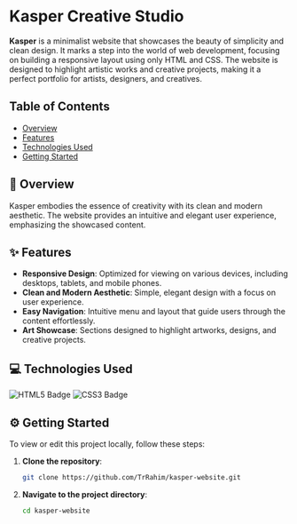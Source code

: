 # Kasper Creative Studio

**Kasper** is a minimalist website that showcases the beauty of simplicity and clean design. It marks a step into the world of web development, focusing on building a responsive layout using only HTML and CSS. The website is designed to highlight artistic works and creative projects, making it a perfect portfolio for artists, designers, and creatives.

## Table of Contents

- [Overview](#overview)
- [Features](#features)
- [Technologies Used](#technologies-used)
- [Getting Started](#getting-started)


## 🎯 Overview

Kasper embodies the essence of creativity with its clean and modern aesthetic. The website provides an intuitive and elegant user experience, emphasizing the showcased content.

## ✨ Features

- **Responsive Design**: Optimized for viewing on various devices, including desktops, tablets, and mobile phones.
- **Clean and Modern Aesthetic**: Simple, elegant design with a focus on user experience.
- **Easy Navigation**: Intuitive menu and layout that guide users through the content effortlessly.
- **Art Showcase**: Sections designed to highlight artworks, designs, and creative projects.

## 💻 Technologies Used

![HTML5 Badge](https://img.shields.io/badge/HTML5-E34F26?style=for-the-badge&logo=html5&logoColor=white)
![CSS3 Badge](https://img.shields.io/badge/CSS3-1572B6?style=for-the-badge&logo=css3&logoColor=white)

## ⚙️ Getting Started

To view or edit this project locally, follow these steps:

1. **Clone the repository**:
   ```bash
   git clone https://github.com/TrRahim/kasper-website.git
2. **Navigate to the project directory**:
   ```bash
   cd kasper-website
